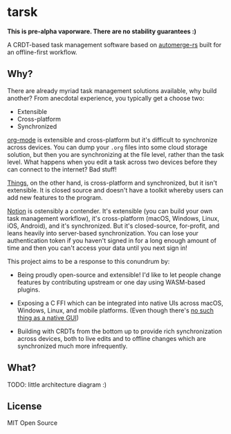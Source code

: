 # tarsk

**This is pre-alpha vaporware. There are no stability guarantees :)**

A CRDT-based task management software
based on [automerge-rs](https://github.com/automerge/automerge-rs)
built for an offline-first workflow.

## Why?

There are already myriad task management solutions available,
why build another?
From anecdotal experience,
you typically get a choose two:

- Extensible
- Cross-platform
- Synchronized

[org-mode](https://orgmode.org/) is extensible and cross-platform
but it's difficult to synchronize across devices.
You can dump your `.org` files into some cloud storage solution,
but then you are synchronizing at the file level, rather than the task level.
What happens when you edit a task across two devices before they can connect to the internet?
Bad stuff!

[Things](https://culturedcode.com/things/),
on the other hand,
is cross-platform and synchronized,
but it isn't extensible.
It is closed source and doesn't have a toolkit
whereby users can add new features to the program.

[Notion](https://notion.so) is ostensibly a contender.
It's extensible (you can build your own task management workflow),
it's cross-platform (macOS, Windows, Linux, iOS, Android),
and it's synchronized.
But it's closed-source, for-profit, and leans heavily into server-based synchronization.
You can lose your authentication token if you haven't signed in for a long enough amount of time
and then you can't access your data until you next sign in!

This project aims to be a response to this conundrum by:

- Being proudly open-source and extensible!
  I'd like to let people change features by contributing upstream
  or one day using WASM-based plugins.

- Exposing a C FFI which can be integrated into native UIs
  across macOS, Windows, Linux, and mobile platforms.
  (Even though there's [no such thing as a native GUI](https://raphlinus.github.io/xi/2020/06/27/xi-retrospective.html))

- Building with CRDTs from the bottom up
  to provide rich synchronization across devices,
  both to live edits and to offline changes
  which are synchronized much more infrequently.

## What?

TODO: little architecture diagram :)

## License

MIT Open Source

